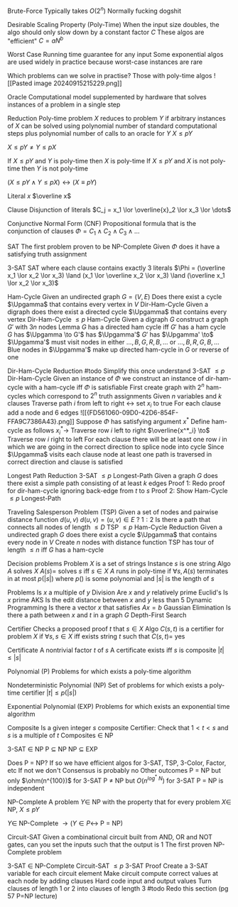 Brute-Force
	Typically takes $O(2^n)$
	Normally fucking dogshit

Desirable Scaling Property (Poly-Time)
	When the input size doubles, the algo should only slow down by a constant factor $C$
	These algos are "efficient"
	$C = aN^b$

Worst Case
	Running time guarantee for any input
	Some exponential algos are used widely in practice because worst-case instances are rare

Which problems can we solve in practise?
	Those with poly-time algos
	![[Pasted image 20240915215229.png]]

Oracle
	Computational model supplemented by hardware that solves instances of a problem in a single step

Reduction
	Poly-time problem $X$ reduces to problem $Y$ if arbitrary instances of $X$ can be solved using polynomial number of standard computational steps plus polynomial number of calls to an oracle for $Y$
	$X \leq pY$

$X \leq pY \neq Y \leq pX$

If $X \leq pY$ and $Y$ is poly-time then $X$ is poly-time
If $X \leq pY$ and $X$ is not poly-time then $Y$ is not poly-time

$(X \leq pY \land Y \leq pX) \leftrightarrow (X \equiv pY)$

Literal
	$x$
	$\overline x$

Clause
	Disjunction of literals
	$C_j = x_1 \lor \overline{x}_2 \lor x_3 \lor \dots$

Conjunctive Normal Form (CNF)
	Propositional formula that is the conjunction of clauses
	$\Phi = C_1 \land C_2 \land C_3 \land \dots$

SAT
	The first problem proven to be NP-Complete
	Given $\Phi$ does it have a satisfying truth assignment 

3-SAT
	SAT where each clause contains exactly 3 literals
	$\Phi = (\overline x_1 \lor x_2 \lor x_3) \land (x_1 \lor \overline  x_2 \lor x_3) \land (\overline  x_1 \lor x_2 \lor x_3)$

Ham-Cycle
	Given an undirected graph $G=(V, E)$
	Does there exist a cycle $\Upgamma$ that contains every vertex in $V$
	Dir-Ham-Cycle
		Given a digraph does there exist a directed cycle $\Upgamma$ that contains every vertex
		Dir-Ham-Cycle $\leq p$ Ham-Cycle
	Given a digraph $G$ construct a graph $G'$ with 3$n$ nodes
	Lemma
		$G$ has a directed ham cycle iff $G'$ has a ham cycle
		$G$ has $\Upgamma \to G'$ has $\Upgamma'$
		$G'$ has $\Upgamma' \to$
			$\Upgamma'$ must visit nodes in either $\dots, B, G, R, B, \dots$ or $\dots, B, R, G, B, \dots$
			Blue nodes in $\Upgamma'$ make up directed ham-cycle in $G$ or reverse of one

Dir-Ham-Cycle Reduction
	#todo 
		Simplify this once understand
	3-SAT $\leq p$ Dir-Ham-Cycle
	Given an instance of $\Phi$ we construct an instance of dir-ham-cycle with a ham-cycle iff $\Phi$ is satisfiable
	First create graph with $2^n$ ham-cycles which correspond to $2^n$ truth assignments
	Given $n$ variables and $k$ clauses
	Traverse path $i$ from left to right $\leftrightarrow$ set $x_i$ to true
	For each clause add a node and 6 edges
	![[{FD561060-09D0-42D6-854F-FFA9C7386A43}.png]]
	Suppose $\Phi$ has satisfying argument $x^*$
	Define ham-cycle as follows
		$x^*_i \to$ Traverse row $i$ left to right
		$\overline{x^*_i} \to$ Traverse row $i$ right to left
	For each clause there will be at least one row $i$ in which we are going in the correct direction to splice node into cycle
	Since $\Upgamma$ visits each clause node at least one path is traversed in correct direction and clause is satisfied

Longest Path Reduction
	3-SAT $\leq p$ Longest-Path
	Given a graph $G$ does there exist a simple path consisting of at least $k$ edges
	Proof 1:
		Redo proof for dir-ham-cycle ignoring back-edge from $t$ to $s$
	Proof 2:
		Show Ham-Cycle $\leq p$ Longest-Path

Traveling Salesperson Problem (TSP)
	Given a set of nodes and pairwise distance function $d(u, v)$
	$d(u, v) = (u, v) \in E\  ? \ 1 : 2$
	Is there a path that connects all nodes of length $\leq D$
	TSP $\leq p$ Ham-Cycle
	Reduction
		Given a undirected graph $G$ does there exist a cycle $\Upgamma$ that contains every node in $V$
		Create $n$ nodes with distance function
		TSP has tour of length $\leq n$ iff $G$ has a ham-cycle

Decision problems
	Problem $X$ is a set of strings
	Instance $s$ is one string
	Algo $A$ solves $X$ 
	$A(s) =$ solves $s$ iff $s \in X$
	$A$ runs in poly-time if $\forall s, A(s)$ terminates in at most $p(|s|)$ where $p()$ is some polynomial and $|s|$ is the length of $s$

Problems
	Is $x$ a multiple of $y$
		Division
	Are $x$ and $y$ relatively prime
		Euclid's
	Is $x$ prime
		AKS
	Is the edit distance between $x$ and $y$ less than 5
		Dynamic Programming
	Is there a vector $x$ that satisfies $Ax = b$
		Gaussian Elimination
	Is there a path between $x$ and $t$ in a graph $G$
		Depth-First Search

Certifier
	Checks a proposed proof $t$ that $s \in X$
	Algo $C(s, t)$ is a certifier for problem $X$ if $\forall s, s \in X$ iff exists string $t$ such that $C(s, t) =$ yes

Certificate
	A nontrivial factor $t$ of $s$
	A certificate exists iff $s$ is composite 
	$|t| \leq |s|$

Polynomial (P)
	Problems for which exists a poly-time algorithm

Nondeterministic Polynomial (NP)
	Set of problems for which exists a poly-time certifier 
	$|t| \leq p(|s|)$

Exponential Polynomial (EXP)
	Problems for which exists an exponential time algorithm

Composite
	Is a given integer $s$ composite 
	Certifier:
		Check that $1 < t < s$ and $s$ is a multiple of $t$
	Composites $\in$ NP

3-SAT $\in$ NP
P $\subseteq$ NP
NP $\subseteq$ EXP

Does P = NP?
	If so we have efficient algos for 3-SAT, TSP, 3-Color, Factor, etc
	If not we don't
	Consensus is probably no
	Other outcomes
		P = NP but only $\ohm(n^{100})$ for 3-SAT
		P $\neq$ NP but $O(n^{log^* \ N})$ for 3-SAT
		P = NP is independent

NP-Complete
	A problem $Y \in$ NP  with the property that for every problem $X \in$ NP, $X \leq pY$

$Y \in$ NP-Complete $\to (Y \in P \leftrightarrow$ P = NP$)$

Circuit-SAT
	Given a combinational circuit built from AND, OR and NOT gates, can you set the inputs such that the output is 1
	The first proven NP-Complete problem

3-SAT $\in$ NP-Complete 
Circuit-SAT $\leq p$ 3-SAT
Proof
	Create a 3-SAT variable for each circuit element
	Make circuit compute correct values at each node by adding clauses
	Hard code input and output values
	Turn clauses of length 1 or 2 into clauses of length 3
	#todo 
		Redo this section (pg 57 P=NP lecture)